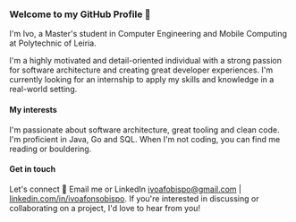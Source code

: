 ### Welcome to my GitHub Profile 👋
I'm Ivo, a Master's student in Computer Engineering and Mobile Computing at Polytechnic of Leiria.

I'm a highly motivated and detail-oriented individual with a strong passion for software architecture and creating great developer experiences. 
I'm currently looking for an internship to apply my skills and knowledge in a real-world setting.

#### My interests
I'm passionate about software architecture, great tooling and clean code. I'm proficient in Java, Go and SQL. 
When I'm not coding, you can find me reading or bouldering.

#### Get in touch
Let's connect 💬 Email me or LinkedIn [ivoafobispo@gmail.com](mailto:ivoafobispo@gmail.com) | [linkedin.com/in/ivoafonsobispo](http://linkedin.com/in/ivoafonsobispo). If you're interested in discussing or collaborating on a project, I'd love to hear from you!
